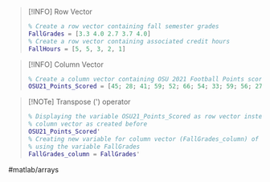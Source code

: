 > [!INFO] Row Vector
> ```matlab
> % Create a row vector containing fall semester grades
> FallGrades = [3.3 4.0 2.7 3.7 4.0]
> % Create a row vector containing associated credit hours
> FallHours = [5, 5, 3, 2, 1]
> ```

> [!INFO] Column Vector
> ```matlab
> % Create a column vector containing OSU 2021 Football Points scored
> OSU21_Points_Scored = [45; 28; 41; 59; 52; 66; 54; 33; 59; 56; 27; 48]
> ```

> [!NOTe] Transpose (') operator
> ```matlab
> % Displaying the variable OSU21_Points_Scored as row vector instead of
> % column vector as created before
> OSU21_Points_Scored'
> % Creating new variable for column vector (FallGrades_column) of fall grades
> % using the variable FallGrades
> FallGrades_column = FallGrades'
> ```




#matlab/arrays